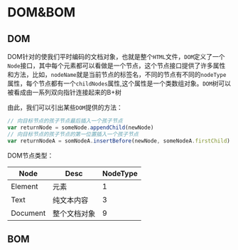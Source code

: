 # DOM&BOM

## DOM

DOM针对的使我们平时编码的文档对象，也就是整个`HTML`文件，`DOM`定义了一个`Node`接口，其中每个元素都可以看做是一个节点，这个节点接口提供了许多属性和方法，比如，`nodeName`就是当前节点的标签名，不同的节点有不同的`nodeType`属性，每个节点都有一个`childNodes`属性,这个属性是一个类数组对象。`DOM`树可以被看成由一系列双向指针连接起来的B+树

由此，我们可以引出某些`DOM`提供的方法：

```javascript
// 向目标节点的孩子节点最后插入一个孩子节点
var returnNode = someNode.appendChild(newNode)
// 向目标节点的孩子节点的第一位置插入一个孩子节点 
var returnNodeA = somNodeA.insertBefore(newNode, someNodeA.firstChild)
```

DOM节点类型：

| Node     | Desc         | NodeType |
| -------- | ------------ | -------- |
| Element  | 元素         | 1        |
| Text     | 纯文本内容   | 3        |
| Document | 整个文档对象 | 9        |



## BOM

